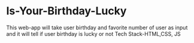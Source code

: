 # Is-Your-Birthday-Lucky
This web-app will take user birthday and favorite number of user as input and it will tell if user birthday is lucky or not
Tech Stack-HTML,CSS, JS
